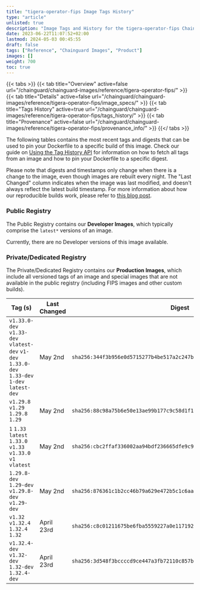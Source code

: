 ```yaml
---
title: "tigera-operator-fips Image Tags History"
type: "article"
unlisted: true
description: "Image Tags and History for the tigera-operator-fips Chainguard Image"
date: 2023-06-22T11:07:52+02:00
lastmod: 2024-05-03 00:45:55
draft: false
tags: ["Reference", "Chainguard Images", "Product"]
images: []
weight: 700
toc: true
---
```


{{< tabs >}}
{{< tab title="Overview" active=false url="/chainguard/chainguard-images/reference/tigera-operator-fips/" >}}
{{< tab title="Details" active=false url="/chainguard/chainguard-images/reference/tigera-operator-fips/image_specs/" >}}
{{< tab title="Tags History" active=true url="/chainguard/chainguard-images/reference/tigera-operator-fips/tags_history/" >}}
{{< tab title="Provenance" active=false url="/chainguard/chainguard-images/reference/tigera-operator-fips/provenance_info/" >}}
{{</ tabs >}}

The following tables contains the most recent tags and digests that can be used to pin your Dockerfile to a specific build of this image. Check our guide on [Using the Tag History API](/chainguard/chainguard-images/using-the-tag-history-api/) for information on how to fetch all tags from an image and how to pin your Dockerfile to a specific digest.

Please note that digests and timestamps only change when there is a change to the image, even though images are rebuilt every night. The "Last Changed" column indicates when the image was last modified, and doesn't always reflect the latest build timestamp. For more information about how our reproducible builds work, please refer to [this blog post](https://www.chainguard.dev/unchained/reproducing-chainguards-reproducible-image-builds).

### Public Registry
The Public Registry contains our **Developer Images**, which typically comprise the `latest*` versions of an image.

Currently, there are no Developer versions of this image available.

### Private/Dedicated Registry
The Private/Dedicated Registry contains our **Production Images**, which include all versioned tags of an image and special images that are not available in the public registry (including FIPS images and other custom builds).

| Tag (s)                                                                                        | Last Changed | Digest                                                                    |
|------------------------------------------------------------------------------------------------|--------------|---------------------------------------------------------------------------|
|  `v1.33.0-dev` `v1.33-dev` `vlatest-dev` `v1-dev` `1.33.0-dev` `1.33-dev` `1-dev` `latest-dev` | May 2nd      | `sha256:344f3b956e0d5715277b4be517a2c247bce9dd1af7be325353a926ea1d2ad657` |
|  `v1.29.8` `v1.29` `1.29.8` `1.29`                                                             | May 2nd      | `sha256:88c98a75b6e50e13ae99b177c9c58d1f158c45486567bd0e8ee573f106f66ed3` |
|  `1` `1.33` `latest` `1.33.0` `v1.33` `v1.33.0` `v1` `vlatest`                                 | May 2nd      | `sha256:cbc2ffaf336002aa94bdf236665dfe9c9e0c52a8d7c8afa7c55a462507bea1d7` |
|  `1.29.8-dev` `1.29-dev` `v1.29.8-dev` `v1.29-dev`                                             | May 2nd      | `sha256:876361c1b2cc46b79a629e472b5c1c6aad333c985431acf88659fa9b4c655174` |
|  `v1.32` `v1.32.4` `1.32.4` `1.32`                                                             | April 23rd   | `sha256:c8c01211675be6fba5559227a0e117192adb23ba3b3af2c6b8d4b02b04f8bccc` |
|  `v1.32.4-dev` `v1.32-dev` `1.32-dev` `1.32.4-dev`                                             | April 23rd   | `sha256:3d548f3bccccd9ce447a3fb72110c857b6553d50512e7e8f8c68f51dcf44719f` |

